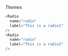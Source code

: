 *Themes*
```js
<Radio
  name="radio"
  label="This is a radio1"
/>
<Radio
  name="radio"
  label="This is a radio2"
/>
```
